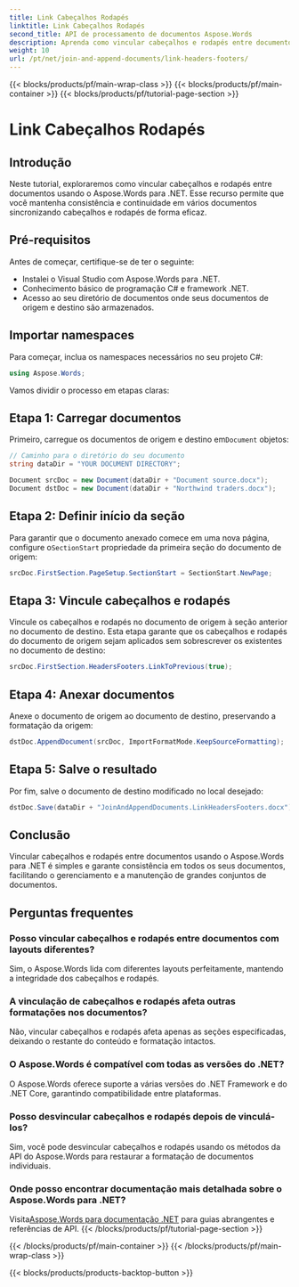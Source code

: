 ```yaml
---
title: Link Cabeçalhos Rodapés
linktitle: Link Cabeçalhos Rodapés
second_title: API de processamento de documentos Aspose.Words
description: Aprenda como vincular cabeçalhos e rodapés entre documentos no Aspose.Words para .NET. Garanta consistência e integridade de formatação sem esforço.
weight: 10
url: /pt/net/join-and-append-documents/link-headers-footers/
---
```


{{< blocks/products/pf/main-wrap-class >}}
{{< blocks/products/pf/main-container >}}
{{< blocks/products/pf/tutorial-page-section >}}

# Link Cabeçalhos Rodapés

## Introdução

Neste tutorial, exploraremos como vincular cabeçalhos e rodapés entre documentos usando o Aspose.Words para .NET. Esse recurso permite que você mantenha consistência e continuidade em vários documentos sincronizando cabeçalhos e rodapés de forma eficaz.

## Pré-requisitos

Antes de começar, certifique-se de ter o seguinte:

- Instalei o Visual Studio com Aspose.Words para .NET.
- Conhecimento básico de programação C# e framework .NET.
- Acesso ao seu diretório de documentos onde seus documentos de origem e destino são armazenados.

## Importar namespaces

Para começar, inclua os namespaces necessários no seu projeto C#:

```csharp
using Aspose.Words;
```

Vamos dividir o processo em etapas claras:

## Etapa 1: Carregar documentos

 Primeiro, carregue os documentos de origem e destino em`Document` objetos:

```csharp
// Caminho para o diretório do seu documento
string dataDir = "YOUR DOCUMENT DIRECTORY";

Document srcDoc = new Document(dataDir + "Document source.docx");
Document dstDoc = new Document(dataDir + "Northwind traders.docx");
```

## Etapa 2: Definir início da seção

 Para garantir que o documento anexado comece em uma nova página, configure o`SectionStart` propriedade da primeira seção do documento de origem:

```csharp
srcDoc.FirstSection.PageSetup.SectionStart = SectionStart.NewPage;
```

## Etapa 3: Vincule cabeçalhos e rodapés

Vincule os cabeçalhos e rodapés no documento de origem à seção anterior no documento de destino. Esta etapa garante que os cabeçalhos e rodapés do documento de origem sejam aplicados sem sobrescrever os existentes no documento de destino:

```csharp
srcDoc.FirstSection.HeadersFooters.LinkToPrevious(true);
```

## Etapa 4: Anexar documentos

Anexe o documento de origem ao documento de destino, preservando a formatação da origem:

```csharp
dstDoc.AppendDocument(srcDoc, ImportFormatMode.KeepSourceFormatting);
```

## Etapa 5: Salve o resultado

Por fim, salve o documento de destino modificado no local desejado:

```csharp
dstDoc.Save(dataDir + "JoinAndAppendDocuments.LinkHeadersFooters.docx");
```

## Conclusão

Vincular cabeçalhos e rodapés entre documentos usando o Aspose.Words para .NET é simples e garante consistência em todos os seus documentos, facilitando o gerenciamento e a manutenção de grandes conjuntos de documentos.

## Perguntas frequentes

### Posso vincular cabeçalhos e rodapés entre documentos com layouts diferentes?
Sim, o Aspose.Words lida com diferentes layouts perfeitamente, mantendo a integridade dos cabeçalhos e rodapés.

### A vinculação de cabeçalhos e rodapés afeta outras formatações nos documentos?
Não, vincular cabeçalhos e rodapés afeta apenas as seções especificadas, deixando o restante do conteúdo e formatação intactos.

### O Aspose.Words é compatível com todas as versões do .NET?
O Aspose.Words oferece suporte a várias versões do .NET Framework e do .NET Core, garantindo compatibilidade entre plataformas.

### Posso desvincular cabeçalhos e rodapés depois de vinculá-los?
Sim, você pode desvincular cabeçalhos e rodapés usando os métodos da API do Aspose.Words para restaurar a formatação de documentos individuais.

### Onde posso encontrar documentação mais detalhada sobre o Aspose.Words para .NET?
 Visita[Aspose.Words para documentação .NET](https://reference.aspose.com/words/net/) para guias abrangentes e referências de API.
{{< /blocks/products/pf/tutorial-page-section >}}

{{< /blocks/products/pf/main-container >}}
{{< /blocks/products/pf/main-wrap-class >}}

{{< blocks/products/products-backtop-button >}}
